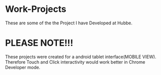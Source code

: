 # Work-Projects

These are some of the the Project I have Developed at Hubbe.

# PLEASE NOTE!!!

These projects were created for a android tablet interface(MOBILE VIEW). Therefore Touch and Click interactivity would work better in Chrome Developer mode.
